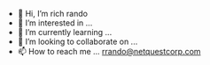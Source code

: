 - 👋 Hi, I’m rich rando
- 👀 I’m interested in ...
- 🌱 I’m currently learning ...
- 💞️ I’m looking to collaborate on ...
- 📫 How to reach me ...
rrando@netquestcorp.com
<!---
rrando/rrando is a ✨ special ✨ repository because its `README.md` (this file) appears on your GitHub profile.
You can click the Preview link to take a look at your changes.
--->
